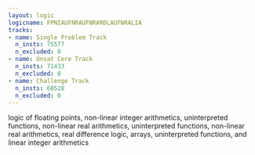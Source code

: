 ```yaml
---
layout: logic
logicname: FPNIAUFNRAUFNRARDLAUFNRALIA
tracks:
- name: Single Problem Track
  n_insts: 75577
  n_excluded: 0
- name: Unsat Core Track
  n_insts: 71433
  n_excluded: 0
- name: Challenge Track
  n_insts: 60528
  n_excluded: 0
---
```

logic of floating points, non-linear integer arithmetics, uninterpreted functions, non-linear real arithmetics, uninterpreted functions, non-linear real arithmetics, real difference logic, arrays, uninterpreted functions, and linear integer arithmetics